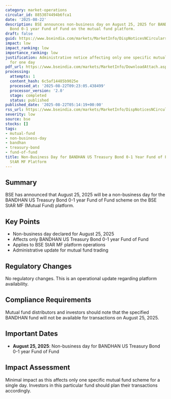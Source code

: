 ```yaml
---
category: market-operations
circular_id: 8853074494b6fca1
date: '2025-08-22'
description: BSE announces non-business day on August 25, 2025 for BANDHAN US Treasury
  Bond 0-1 year Fund of Fund on the mutual fund platform.
draft: false
guid: https://www.bseindia.com/markets/MarketInfo/DispNoticesNCirculars.aspx?Noticeid={DAD6CF27-D12A-4F3C-BBD6-93F0B8258062}&noticeno=20250822-1&dt=08/22/2025&icount=1&totcount=8&flag=0
impact: low
impact_ranking: low
importance_ranking: low
justification: Administrative notice affecting only one specific mutual fund scheme
  for one day
pdf_url: https://www.bseindia.com/markets/MarketInfo/DownloadAttach.aspx?id=20250822-1&attachedId=e59fc5f9-d96b-428f-b439-4bc5cd03a84b
processing:
  attempts: 1
  content_hash: 6c5af14485b9025e
  processed_at: '2025-08-22T09:23:05.438499'
  processor_version: '2.0'
  stage: completed
  status: published
published_date: '2025-08-22T05:14:19+00:00'
rss_url: https://www.bseindia.com/markets/MarketInfo/DispNoticesNCirculars.aspx?Noticeid={DAD6CF27-D12A-4F3C-BBD6-93F0B8258062}&noticeno=20250822-1&dt=08/22/2025&icount=1&totcount=8&flag=0
severity: low
source: bse
stocks: []
tags:
- mutual-fund
- non-business-day
- bandhan
- treasury-bond
- fund-of-fund
title: Non-Business Day for BANDHAN US Treasury Bond 0-1 Year Fund of Fund on BSE
  StAR MF Platform
---
```


## Summary

BSE has announced that August 25, 2025 will be a non-business day for the BANDHAN US Treasury Bond 0-1 year Fund of Fund scheme on the BSE StAR MF (Mutual Fund) platform.

## Key Points

- Non-business day declared for August 25, 2025
- Affects only BANDHAN US Treasury Bond 0-1 year Fund of Fund
- Applies to BSE StAR MF platform operations
- Administrative update for mutual fund trading

## Regulatory Changes

No regulatory changes. This is an operational update regarding platform availability.

## Compliance Requirements

Mutual fund distributors and investors should note that the specified BANDHAN fund will not be available for transactions on August 25, 2025.

## Important Dates

- **August 25, 2025**: Non-business day for BANDHAN US Treasury Bond 0-1 year Fund of Fund

## Impact Assessment

Minimal impact as this affects only one specific mutual fund scheme for a single day. Investors in this particular fund should plan their transactions accordingly.